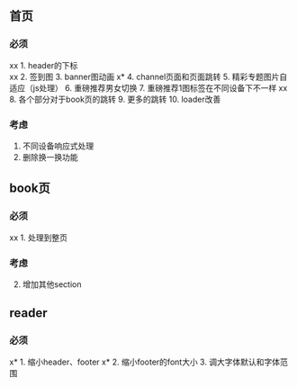 ## 首页
### 必须
xx 1. header的下标  
xx 2. 签到图
 3. banner图动画
x* 4. channel页面和页面跳转
 5. 精彩专题图片自适应（js处理）
 6. 重磅推荐男女切换
 7. 重磅推荐1图标签在不同设备下不一样
xx 8. 各个部分对于book页的跳转
 9. 更多的跳转
 10. loader改善
### 考虑
 1. 不同设备响应式处理
 2. 删除换一换功能
## book页
### 必须
xx 1. 处理到整页
### 考虑
 2. 增加其他section
## reader
### 必须
x* 1. 缩小header、footer 
x* 2. 缩小footer的font大小
 3. 调大字体默认和字体范围
 
 
 
 
 
 
 
 
 
 
 
 
 
 
 
 
 
 
 
 
 

